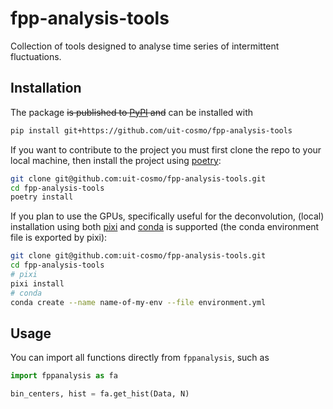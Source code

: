 # fpp-analysis-tools

Collection of tools designed to analyse time series of intermittent fluctuations.

## Installation

The package ~~is published to [PyPI] and~~ can be installed with

```sh
pip install git+https://github.com/uit-cosmo/fpp-analysis-tools
```

If you want to contribute to the project you must first clone the repo to your local
machine, then install the project using [poetry]:

```sh
git clone git@github.com:uit-cosmo/fpp-analysis-tools.git
cd fpp-analysis-tools
poetry install
```

If you plan to use the GPUs, specifically useful for the deconvolution, (local)
installation using both [pixi] and [conda] is supported (the conda environment file is
exported by pixi):

```sh
git clone git@github.com:uit-cosmo/fpp-analysis-tools.git
cd fpp-analysis-tools
# pixi
pixi install
# conda
conda create --name name-of-my-env --file environment.yml
```

## Usage

You can import all functions directly from `fppanalysis`, such as

```python
import fppanalysis as fa

bin_centers, hist = fa.get_hist(Data, N)
```

[conda]: https://docs.conda.io/en/latest/index.html
[poetry]: https://python-poetry.org/
[pixi]: https://pixi.sh/latest/
[pypi]: https://pypi.org/
